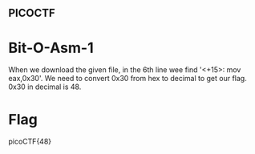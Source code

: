 ## PICOCTF

# Bit-O-Asm-1
  When we download the given file, in the 6th line wee find '<+15>:    mov    eax,0x30'. We need to convert 0x30 from hex to decimal to get our flag. 0x30 in decimal is 48.
# Flag
  picoCTF{48}